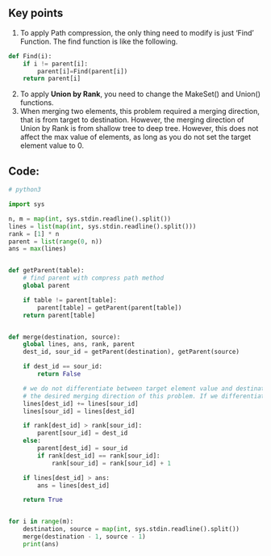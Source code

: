 ## Key points

1. To apply Path compression, the only thing need to modify is just ‘Find’ Function. The find function is like the following.

```Python 3
def Find(i):
    if i != parent[i]:
        parent[i]=Find(parent[i])
    return parent[i]
```



2. To apply **Union by Rank**, you need to change the MakeSet() and Union() functions.
3. When merging two elements, this problem required a merging direction, that is from target to destination. However, the merging direction of Union by Rank is from shallow tree to deep tree. However, this does not affect the max value of elements, as long as you do not set the target element value to 0.

## Code:

```python 3
# python3

import sys

n, m = map(int, sys.stdin.readline().split())
lines = list(map(int, sys.stdin.readline().split()))
rank = [1] * n
parent = list(range(0, n))
ans = max(lines)


def getParent(table):
    # find parent with compress path method
    global parent

    if table != parent[table]:
        parent[table] = getParent(parent[table])
    return parent[table]


def merge(destination, source):
    global lines, ans, rank, parent
    dest_id, sour_id = getParent(destination), getParent(source)

    if dest_id == sour_id:
        return False

    # we do not differentiate between target element value and destination element value, because we are use union by rank, in some cases it is against
    # the desired merging direction of this problem. If we differentiate target value and destination value, this issue will cause problem.
    lines[dest_id] += lines[sour_id]
    lines[sour_id] = lines[dest_id]

    if rank[dest_id] > rank[sour_id]:
        parent[sour_id] = dest_id
    else:
        parent[dest_id] = sour_id
        if rank[dest_id] == rank[sour_id]:
            rank[sour_id] = rank[sour_id] + 1

    if lines[dest_id] > ans:
        ans = lines[dest_id]

    return True


for i in range(m):
    destination, source = map(int, sys.stdin.readline().split())
    merge(destination - 1, source - 1)
    print(ans)

```

